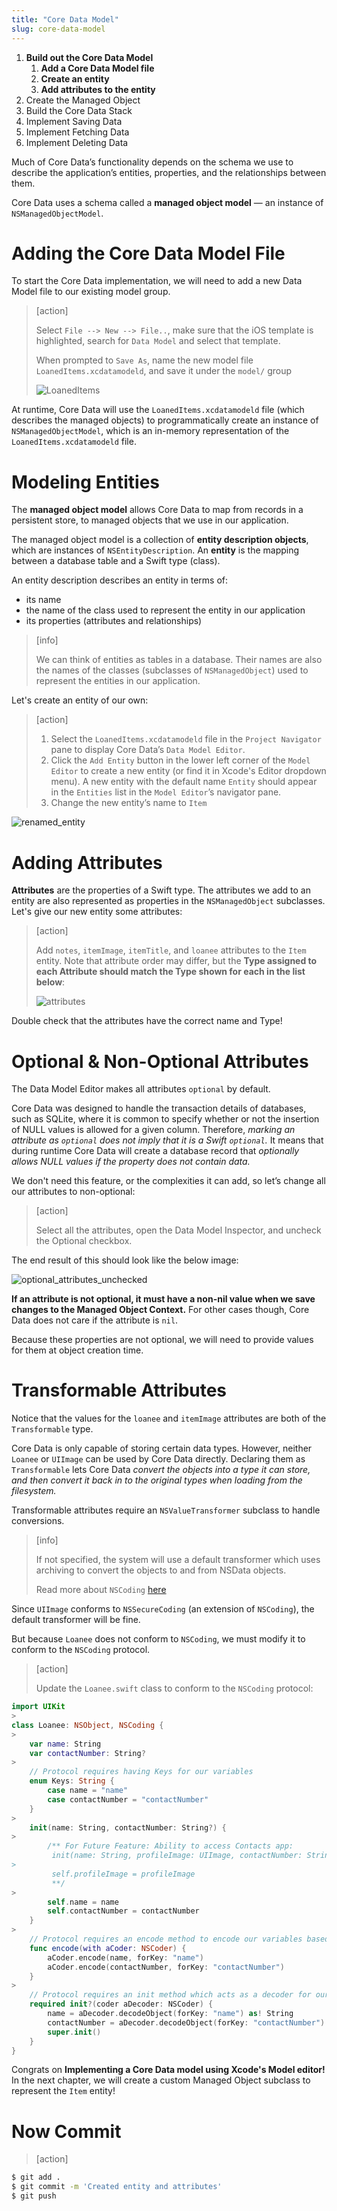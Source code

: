 ```yaml
---
title: "Core Data Model"
slug: core-data-model
---
```


1. **Build out the Core Data Model**
    1. **Add a Core Data Model file**
    1. **Create an entity**
    1. **Add attributes to the entity**
1. Create the Managed Object
1. Build the Core Data Stack
1. Implement Saving Data
1. Implement Fetching Data
1. Implement Deleting Data

Much of Core Data’s functionality depends on the schema we use to describe the application’s entities, properties, and the relationships between them.

Core Data uses a schema called a **managed object model** — an instance of `NSManagedObjectModel`.

# Adding the Core Data Model File

To start the Core Data implementation, we will need to add a new Data Model file to our existing model group.

> [action]
>
> Select `File --> New --> File..`, make sure that the iOS template is highlighted, search for `Data Model` and select that template.
>
> When prompted to `Save As`, name the new model file `LoanedItems.xcdatamodeld`, and save it under the `model/` group
>
> ![LoanedItems](assets/01_adding-the-core_LoanedItems-ModelFile.png)

At runtime, Core Data will use the `LoanedItems.xcdatamodeld` file (which describes the managed objects) to programmatically create an instance of `NSManagedObjectModel`, which is an in-memory representation of the `LoanedItems.xcdatamodeld` file.

# Modeling Entities

The **managed object model** allows Core Data to map from records in a persistent store, to managed objects that we use in our application.

The managed object model is a collection of **entity description objects**, which are instances of `NSEntityDescription`. An **entity** is the mapping between a database table and a Swift type (class).

An entity description describes an entity in terms of:

- its name
- the name of the class used to represent the entity in our application
- its properties (attributes and relationships)

> [info]
>
> We can think of entities as tables in a database. Their names are also the names of the classes (subclasses of `NSManagedObject`) used to represent the entities in our application.

Let's create an entity of our own:

> [action]
>
> 1. Select the `LoanedItems.xcdatamodeld` file in the `Project Navigator` pane to display Core Data’s `Data Model Editor`.
> 1. Click the `Add Entity` button in the lower left corner of the `Model Editor` to create a new entity (or find it in Xcode's Editor dropdown menu). A new entity with the default name `Entity` should appear in the `Entities` list in the `Model Editor`’s navigator pane.
>1. Change the new entity’s name to `Item`

![renamed_entity](assets/02_modeling-entities_renamed_entity.png)

# Adding Attributes

**Attributes** are the properties of a Swift type. The attributes we add to an entity are also represented as properties in the `NSManagedObject` subclasses. Let's give our new entity some attributes:

> [action]
>
> Add `notes`, `itemImage`, `itemTitle`, and `loanee` attributes to the `Item` entity. Note that attribute order may differ, but the **Type assigned to each Attribute should match the Type shown for each in the list below**:
>
> ![attributes](assets/03_adding-attributes_attributes.png)

Double check that the attributes have the correct name and Type!

# Optional & Non-Optional Attributes

The Data Model Editor makes all attributes `optional` by default.

Core Data was designed to handle the transaction details of databases, such as SQLite, where it is common to specify whether or not the insertion of NULL values is allowed for a given column. Therefore,
_marking an attribute as `optional` does not imply that it is a Swift `optional`._ It means that during runtime Core Data will create a database record that _optionally allows NULL values if the property does not contain data._

We don't need this feature, or the complexities it can add, so let’s change all our attributes to non-optional:

> [action]
>
> Select all the attributes, open the Data Model Inspector, and uncheck the Optional checkbox.

The end result of this should look like the below image:

![optional_attributes_unchecked](assets/04_optional-&-non_unchecked.png)

**If an attribute is not optional, it must have a non-nil value when we save changes to the Managed Object Context.** For other cases though, Core Data does not care if the attribute is `nil`.

Because these properties are not optional, we will need to provide values for them at object creation time.

# Transformable Attributes

Notice that the values for the `loanee` and `itemImage` attributes are both of the `Transformable` type.

Core Data is only capable of storing certain data types. However, neither `Loanee` or `UIImage` can be used by Core Data directly. Declaring them as `Transformable` lets Core Data _convert the objects into a type it can store, and then convert it back in to the original types when loading from the filesystem._

Transformable attributes require an `NSValueTransformer` subclass to handle conversions.

> [info]
>
> If not specified, the system will use a default transformer which uses archiving to convert the objects to and from NSData objects.
>
> Read more about `NSCoding` [here](https://developer.apple.com/documentation/foundation/nscoding)

Since `UIImage` conforms to `NSSecureCoding` (an extension of `NSCoding`), the default transformer will be fine.

But because `Loanee` does not conform to `NSCoding`, we must modify it to conform to the `NSCoding` protocol.

> [action]
>
> Update the `Loanee.swift` class to conform to the `NSCoding` protocol:
>
```swift
import UIKit
>
class Loanee: NSObject, NSCoding {
>
    var name: String
    var contactNumber: String?
>
    // Protocol requires having Keys for our variables
    enum Keys: String {
        case name = "name"
        case contactNumber = "contactNumber"
    }
>
    init(name: String, contactNumber: String?) {
>
        /** For Future Feature: Ability to access Contacts app:
         init(name: String, profileImage: UIImage, contactNumber: String?) {
>
         self.profileImage = profileImage
         **/
>
        self.name = name
        self.contactNumber = contactNumber
    }
>
    // Protocol requires an encode method to encode our variables based on the Key
    func encode(with aCoder: NSCoder) {
        aCoder.encode(name, forKey: "name")
        aCoder.encode(contactNumber, forKey: "contactNumber")
    }
>
    // Protocol requires an init method which acts as a decoder for our variables based on the Key
    required init?(coder aDecoder: NSCoder) {
        name = aDecoder.decodeObject(forKey: "name") as! String
        contactNumber = aDecoder.decodeObject(forKey: "contactNumber") as? String
        super.init()
    }
}
```

Congrats on **Implementing a Core Data model using Xcode's Model editor!** In the next chapter, we will create a custom Managed Object subclass to represent the `Item` entity!

# Now Commit

>[action]
>
```bash
$ git add .
$ git commit -m 'Created entity and attributes'
$ git push
```
